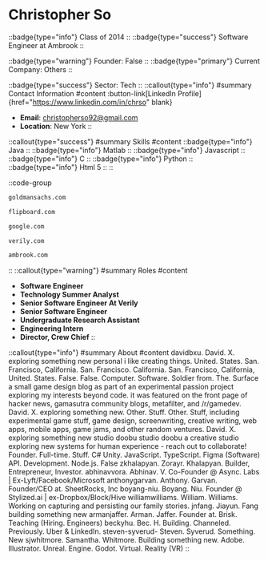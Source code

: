 # Christopher So
::badge{type="info"}
Class of 2014
::
::badge{type="success"}
Software Engineer at Ambrook
::

::badge{type="warning"}
Founder: False
::
::badge{type="primary"}
Current Company: Others
::

::badge{type="success"}
Sector: Tech
::
::callout{type="info"}
#summary
Contact Information
#content
:button-link[LinkedIn Profile]{href="https://www.linkedin.com/in/chrso" blank}
- **Email**: christopherso92@gmail.com
- **Location**: New York
::

::callout{type="success"}
#summary
Skills
#content
::badge{type="info"}
Java
::
::badge{type="info"}
Matlab
::
::badge{type="info"}
Javascript
::
::badge{type="info"}
C
::
::badge{type="info"}
Python
::
::badge{type="info"}
Html 5
::
::

::code-group
```bash [Goldman Sachs]
goldmansachs.com
```
```bash [Flipboard]
flipboard.com
```
```bash [Google]
google.com
```
```bash [Verily]
verily.com
```
```bash [Ambrook]
ambrook.com
```
::
::callout{type="warning"}
#summary
Roles
#content
- **Software Engineer**
- **Technology Summer Analyst**
- **Senior Software Engineer At Verily**
- **Senior Software Engineer**
- **Undergraduate Research Assistant**
- **Engineering Intern**
- **Director, Crew Chief**
::

::callout{type="info"}
#summary
About
#content
davidbxu. David. X. exploring something new personal i like creating things. United. States. San. Francisco, California. San. Francisco. California. San. Francisco, California, United. States. False. False. Computer. Software. Soldier from. The. Surface a small game design blog as part of an experimental passion project exploring my interests beyond code. it was featured on the front page of hacker news, gamasutra community blogs, metafilter, and /r/gamedev. David. X. exploring something new. Other. Stuff. Other. Stuff, including experimental game stuff, game design, screenwriting, creative writing, web apps, mobile apps, game jams, and other random ventures. David. X. exploring something new studio doobu studio doobu a creative studio exploring new systems for human experience - reach out to collaborate! Founder. Full-time. Stuff. C# Unity. JavaScript. TypeScript. Figma (Software) API. Development. Node.js. False zkhalapyan. Zorayr. Khalapyan. Builder, Entrepreneur, Investor. abhinavvora. Abhinav. V. Co-Founder @ Async. Labs | Ex-Lyft/Facebook/Microsoft anthonygarvan. Anthony. Garvan. Founder/CEO at. SheetRocks, Inc boyang-niu. Boyang. Niu. Founder @ Stylized.ai | ex-Dropbox/Block/Hive williamwilliams. William. Williams. Working on capturing and persisting our family stories. jnfang. Jiayun. Fang building something new armanjaffer. Arman. Jaffer. Founder at. Brisk. Teaching (Hiring. Engineers) beckyhu. Bec. H. Building. Channeled. Previously. Uber & LinkedIn. steven-syverud- Steven. Syverud. Something. New sjwhitmore. Samantha. Whitmore. Building something new. Adobe. Illustrator. Unreal. Engine. Godot. Virtual. Reality (VR)
::

